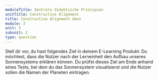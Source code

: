 ```yaml
---
moduleTitle: Zentrale didaktische Prinzipien
unitTitle: Constructive Alignment
title: Constructive Alignment üben
module: 3
unit: 5
subunit: 2
type: question
---
```


Stell dir vor, du hast folgendes Ziel in deinem E-Learning Produkt: Du möchtest, dass die Nutzer nach der Lerneinheit den Aufbau unseres Sonnensystems erklären können. Du prüfst dieses Ziel am Ende anhand eines Tests, bei dem du das Sonnensystem visualisierst und die Nutzer sollen die Namen der Planeten eintragen. 

<singlechoice id="9"></singlechoice>